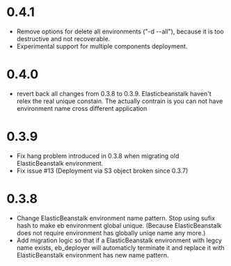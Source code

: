 0.4.1
=====
* Remove options for delete all environments ("-d --all"), because it is too destructive and not recoverable.
* Experimental support for multiple components deployment.

0.4.0
====
* revert back all changes from 0.3.8 to 0.3.9. Elasticbeanstalk haven't relex the real unique constain. The actually contrain is you can not have environment name cross different application

0.3.9
====
* Fix hang problem introduced in 0.3.8 when migrating old ElasticBeanstalk environment.
* Fix issue #13 (Deployment via S3 object broken since 0.3.7)

0.3.8
=====
* Change ElasticBeanstalk environment name pattern. Stop using sufix hash to make eb environment global unique. (Because ElasticBeanstalk does not require environment has globally uniqe name any more.)
* Add migration logic so that if a ElasticBeanstalk environment with legcy name exists, eb_deployer will automaticly terminate it and replace it with ElasticBeanstalk environment has new name pattern.
